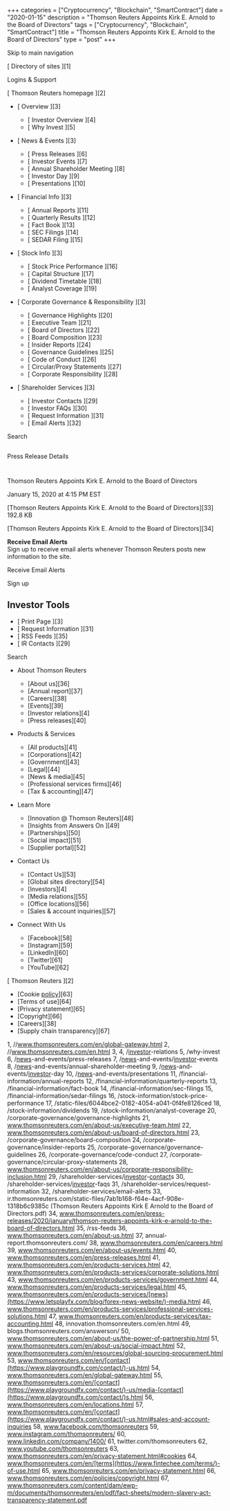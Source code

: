 +++
categories = ["Cryptocurrency", "Blockchain", "SmartContract"]
date = "2020-01-15"
description = "Thomson Reuters Appoints Kirk E. Arnold to the Board of Directors"
tags = ["Cryptocurrency", "Blockchain", "SmartContract"]
title = "Thomson Reuters Appoints Kirk E. Arnold to the Board of Directors"
type = "post"
+++



Skip to main navigation

[ Directory of sites ][1]

Logins & Support

[ Thomson Reuters homepage ][2]

  * [ Overview ][3]

    * [ Investor Overview ][4]
    * [ Why Invest ][5]

  * [ News & Events ][3]

    * [ Press Releases ][6]
    * [ Investor Events ][7]
    * [ Annual Shareholder Meeting ][8]
    * [ Investor Day ][9]
    * [ Presentations ][10]

  * [ Financial Info ][3]

    * [ Annual Reports ][11]
    * [ Quarterly Results ][12]
    * [ Fact Book ][13]
    * [ SEC Filings ][14]
    * [ SEDAR Filing ][15]

  * [ Stock Info ][3]

    * [ Stock Price Performance ][16]
    * [ Capital Structure ][17]
    * [ Dividend Timetable ][18]
    * [ Analyst Coverage ][19]

  * [ Corporate Governance & Responsibility ][3]

    * [ Governance Highlights ][20]
    * [ Executive Team ][21]
    * [ Board of Directors ][22]
    * [ Board Composition ][23]
    * [ Insider Reports ][24]
    * [ Governance Guidelines ][25]
    * [ Code of Conduct ][26]
    * [ Circular/Proxy Statements ][27]
    * [ Corporate Responsibility ][28]

  * [ Shareholder Services ][3]

    * [ Investor Contacts ][29]
    * [ Investor FAQs ][30]
    * [ Request Information ][31]
    * [ Email Alerts ][32]

Search

##

Press Release Details

#

Thomson Reuters Appoints Kirk E. Arnold to the Board of Directors

January 15, 2020 at 4:15 PM EST

[Thomson Reuters Appoints Kirk E. Arnold to the Board of Directors][33]
192.8 KB

[Thomson Reuters Appoints Kirk E. Arnold to the Board of Directors][34]

**Receive Email Alerts**  
Sign up to receive email alerts whenever Thomson Reuters posts new
information to the site.

Receive Email Alerts

Sign up

## Investor Tools

  * [ Print Page ][3]
  * [ Request Information ][31]
  * [ RSS Feeds ][35]
  * [ IR Contacts ][29]

Search

  * About Thomson Reuters

    * [About us][36]
    * [Annual report][37]
    * [Careers][38]
    * [Events][39]
    * [Investor relations][4]
    * [Press releases][40]

  * Products & Services

    * [All products][41]
    * [Corporations][42]
    * [Government][43]
    * [Legal][44]
    * [News & media][45]
    * [Professional services firms][46]
    * [Tax & accounting][47]

  * Learn More

    * [Innovation @ Thomson Reuters][48]
    * [Insights from Answers On ][49]
    * [Partnerships][50]
    * [Social impact][51]
    * [Supplier portal][52]

  * Contact Us

    * [Contact Us][53]
    * [Global sites directory][54]
    * [Investors][4]
    * [Media relations][55]
    * [Office locations][56]
    * [Sales & account inquiries][57]

  * Connect With Us

    * [Facebook][58]
    * [Instagram][59]
    * [LinkedIn][60]
    * [Twitter][61]
    * [YouTube][62]

[ Thomson Reuters ][2]

  * [Cookie [policy](https://www.fintechee.com/policy/)][63]
  * [Terms of use][64]
  * [Privacy statement][65]
  * [Copyright][66]
  * [Careers][38]
  * [Supply chain transparency][67]

   1, //www.thomsonreuters.com/en/global-gateway.html
   2, //www.thomsonreuters.com/en.html
   3, 
   4, /[investor](https://www.fintechee.com/tutorial-for-forex-trading/investor-mode/)-relations
   5, /why-invest
   6, /[news](https://www.letsplayfx.com/blog/forex-news-website/)-and-events/press-releases
   7, /[news](https://www.letsplayfx.com/blog/forex-news-website/)-and-events/[investor](https://www.fintechee.com/tutorial-for-forex-trading/investor-mode/)-events
   8, /[news](https://www.letsplayfx.com/blog/forex-news-website/)-and-events/annual-shareholder-meeting
   9, /[news](https://www.letsplayfx.com/blog/forex-news-website/)-and-events/[investor](https://www.fintechee.com/tutorial-for-forex-trading/investor-mode/)-day
   10, /[news](https://www.letsplayfx.com/blog/forex-news-website/)-and-events/presentations
   11, /financial-information/annual-reports
   12, /financial-information/quarterly-reports
   13, /financial-information/fact-book
   14, /financial-information/sec-filings
   15, /financial-information/sedar-filings
   16, /stock-information/stock-price-performance
   17, /static-files/6044bce2-0182-4054-a041-0f4fe8126ced
   18, /stock-information/dividends
   19, /stock-information/analyst-coverage
   20, /corporate-governance/governance-highlights
   21, www.thomsonreuters.com/en/about-us/executive-team.html
   22, www.thomsonreuters.com/en/about-us/board-of-directors.html
   23, /corporate-governance/board-composition
   24, /corporate-governance/insider-reports
   25, /corporate-governance/governance-guidelines
   26, /corporate-governance/code-conduct
   27, /corporate-governance/circular-proxy-statements
   28, www.thomsonreuters.com/en/about-us/corporate-responsibility-inclusion.html
   29, /shareholder-services/[investor](https://www.fintechee.com/tutorial-for-forex-trading/investor-mode/)-[contact](https://www.playgroundfx.com/contact/)s
   30, /shareholder-services/[investor](https://www.fintechee.com/tutorial-for-forex-trading/investor-mode/)-faqs
   31, /shareholder-services/request-information
   32, /shareholder-services/email-alerts
   33, ir.thomsonreuters.com/static-files/7ab1b168-f64e-4acf-908e-1318b6c9385c (Thomson Reuters Appoints Kirk E Arnold to the Board of Directors.pdf)
   34, www.thomsonreuters.com/en/press-releases/2020/january/thomson-reuters-appoints-kirk-e-arnold-to-the-board-of-directors.html
   35, /rss-feeds
   36, www.thomsonreuters.com/en/about-us.html
   37, annual-report.thomsonreuters.com/
   38, www.thomsonreuters.com/en/careers.html
   39, www.thomsonreuters.com/en/about-us/events.html
   40, www.thomsonreuters.com/en/press-releases.html
   41, www.thomsonreuters.com/en/products-services.html
   42, www.thomsonreuters.com/en/products-services/corporate-solutions.html
   43, www.thomsonreuters.com/en/products-services/government.html
   44, www.thomsonreuters.com/en/products-services/legal.html
   45, www.thomsonreuters.com/en/products-services/[news](https://www.letsplayfx.com/blog/forex-news-website/)-media.html
   46, www.thomsonreuters.com/en/products-services/professional-services-solutions.html
   47, www.thomsonreuters.com/en/products-services/tax-accounting.html
   48, innovation.thomsonreuters.com/en.html
   49, blogs.thomsonreuters.com/answerson/
   50, www.thomsonreuters.com/en/about-us/the-power-of-partnership.html
   51, www.thomsonreuters.com/en/about-us/social-impact.html
   52, www.thomsonreuters.com/en/resources/global-sourcing-procurement.html
   53, www.thomsonreuters.com/en/[contact](https://www.playgroundfx.com/contact/)-us.html
   54, www.thomsonreuters.com/en/global-gateway.html
   55, www.thomsonreuters.com/en/[contact](https://www.playgroundfx.com/contact/)-us/media-[contact](https://www.playgroundfx.com/contact/)s.html
   56, www.thomsonreuters.com/en/locations.html
   57, www.thomsonreuters.com/en/[contact](https://www.playgroundfx.com/contact/)-us.html#sales-and-account-inquiries
   58, www.facebook.com/thomsonreuters
   59, www.instagram.com/thomsonreuters/
   60, www.linkedin.com/company/1400/
   61, twitter.com/thomsonreuters
   62, www.youtube.com/thomsonreuters
   63, www.thomsonreuters.com/en/privacy-statement.html#cookies
   64, www.thomsonreuters.com/en/[terms](https://www.fintechee.com/terms/)-of-use.html
   65, www.thomsonreuters.com/en/privacy-statement.html
   66, www.thomsonreuters.com/en/policies/copyright.html
   67, www.thomsonreuters.com/content/dam/ewp-m/documents/thomsonreuters/en/pdf/fact-sheets/modern-slavery-act-transparency-statement.pdf